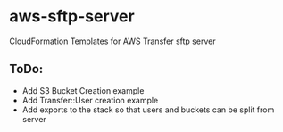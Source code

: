 # aws-sftp-server
CloudFormation Templates for AWS Transfer sftp server

## ToDo:

* Add S3 Bucket Creation example
* Add Transfer::User creation example
* Add exports to the stack so that users and buckets can be split from server
